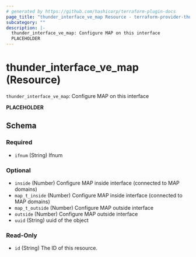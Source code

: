 ```yaml
---
# generated by https://github.com/hashicorp/terraform-plugin-docs
page_title: "thunder_interface_ve_map Resource - terraform-provider-thunder"
subcategory: ""
description: |-
  thunder_interface_ve_map: Configure MAP on this interface
  PLACEHOLDER
---
```


# thunder_interface_ve_map (Resource)

`thunder_interface_ve_map`: Configure MAP on this interface

__PLACEHOLDER__



<!-- schema generated by tfplugindocs -->
## Schema

### Required

- `ifnum` (String) Ifnum

### Optional

- `inside` (Number) Configure MAP inside interface (connected to MAP domains)
- `map_t_inside` (Number) Configure MAP inside interface (connected to MAP domains)
- `map_t_outside` (Number) Configure MAP outside interface
- `outside` (Number) Configure MAP outside interface
- `uuid` (String) uuid of the object

### Read-Only

- `id` (String) The ID of this resource.


